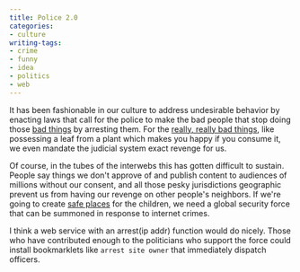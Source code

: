```yaml
---
title: Police 2.0
categories:
- culture
writing-tags:
- crime
- funny
- idea
- politics
- web
---
```


It has been fashionable in our culture to address undesirable behavior by enacting laws that call for the police to make the bad people that stop doing those [bad things][1] by arresting them.  For the [really, really bad things][2], like possessing a leaf from a plant which makes you happy if you consume it, we even mandate the judicial system exact revenge for us.

Of course, in the tubes of the interwebs this has gotten difficult to sustain.  People say things we don't approve of and publish content to audiences of millions without our consent, and all those pesky jurisdictions geographic prevent us from having our revenge on other people's neighbors.  If we're going to create [safe places][3] for the children, we need a global security force that can be summoned in response to internet crimes.

I think a web service with an arrest(ip addr) function would do nicely.  Those who have contributed enough to the politicians who support the force could install bookmarklets like `arrest site owner` that immediately dispatch officers.

   [1]: http://www.usatoday.com/tech/webguide/internetlife/2004-03-29-child-self-porn_x.htm
   [2]: http://www.talkleft.com/story/2007/1/16/14124/1795
   [3]: http://biz.yahoo.com/prnews/070129/nym186.html
